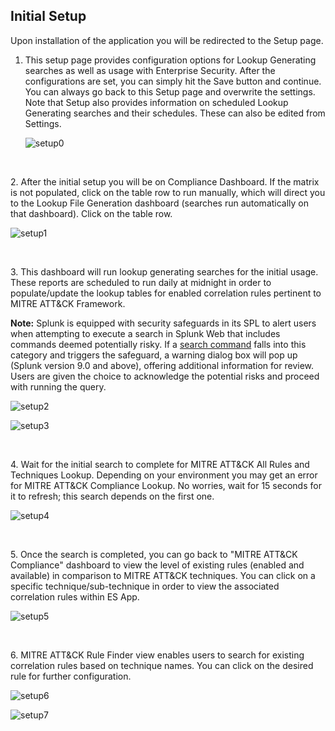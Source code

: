 ## Initial Setup
Upon installation of the application you will be redirected to the Setup page.

1. This setup page provides configuration options for Lookup Generating searches as well as usage with Enterprise Security. After the configurations are set, you can simply hit the Save button and continue.  You can always go back to this Setup page and overwrite the settings.  Note that Setup also provides information on scheduled Lookup Generating searches and their schedules.  These can also be edited from Settings.
    &nbsp;

   ![setup0]

   &nbsp;



2\. After the initial setup you will be on Compliance Dashboard.  If the matrix is not populated, click on the table row to run manually, which will direct you to the Lookup File Generation dashboard (searches run automatically on that dashboard).  Click on the table row.

   ![setup1]

   &nbsp;

3\. This dashboard will run lookup generating searches for the initial usage. These reports are scheduled to run daily at midnight in order to populate/update the lookup tables for enabled correlation rules pertinent to MITRE ATT&CK Framework.

**Note:** Splunk is equipped with security safeguards in its SPL to alert users when attempting to execute a search in Splunk Web that includes commands deemed potentially risky. If a [search command](https://docs.splunk.com/Documentation/Splunk/9.1.1/Security/SPLsafeguards#Commands_that_trigger_SPL_safeguards) falls into this category and triggers the safeguard, a warning dialog box will pop up (Splunk version 9.0 and above), offering additional information for review. Users are given the choice to acknowledge the potential risks and proceed with running the query.

   ![setup2]
   
   ![setup3]

   &nbsp;

4\. Wait for the initial search to complete for MITRE ATT&CK All Rules and Techniques Lookup.  Depending on your environment you may get an error for MITRE ATT&CK Compliance Lookup.  No worries, wait for 15 seconds for it to refresh; this search depends on the first one.

   ![setup4]

   &nbsp;

5\. Once the search is completed, you can go back to "MITRE ATT&CK Compliance" dashboard to view the level of existing rules (enabled and available) in comparison to MITRE ATT&CK techniques. You can click on a specific technique/sub-technique in order to view the associated correlation rules within ES App.

   ![setup5]

   &nbsp;

6\. MITRE ATT&CK Rule Finder view enables users to search for existing correlation rules based on technique names.  You can click on the desired rule for further configuration.

   ![setup6]

   ![setup7]

   &nbsp;




[logo]: assets/img/seynur_logo_dark.png
[setup0]: assets/img/setup0.png
[setup1]: assets/img/setup1.png
[setup2]: assets/img/setup2.png
[setup3]: assets/img/setup3.png
[setup4]: assets/img/setup4.png
[setup5]: assets/img/setup5.png
[setup6]: assets/img/setup6.png
[setup7]: assets/img/setup7.png
